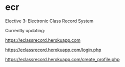 # ecr
Elective 3: Electronic Class Record System

Currently updating:

https://eclassrecord.herokuapp.com

https://eclassrecord.herokuapp.com/login.php

https://eclassrecord.herokuapp.com/create_profile.php
